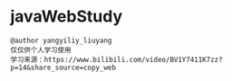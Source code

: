 # javaWebStudy
```
@author yangyiliy_liuyang
仅仅供个人学习使用 
学习来源：https://www.bilibili.com/video/BV1Y7411K7zz?p=14&share_source=copy_web
```
